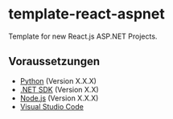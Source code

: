 # template-react-aspnet
Template for new React.js ASP.NET Projects.

## Voraussetzungen

- [Python](https://www.python.org/downloads/) (Version X.X.X)
- [.NET SDK](https://dotnet.microsoft.com/download) (Version X.X)
- [Node.js](https://nodejs.org/) (Version X.X.X)
- [Visual Studio Code](https://code.visualstudio.com/)
